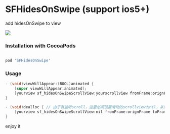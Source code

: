 # SFHidesOnSwipe (support ios5+)
add hidesOnSwipe to view

![](https://github.com/sofach/SFHidesOnSwipe/raw/master/demo.gif)

### Installation with CocoaPods

```ruby

pod 'SFHidesOnSwipe'

```


### Usage
```objective-c
- (void)viewWillAppear:(BOOL)animated {
    [super viewWillAppear:animated];
    [yourview sf_hidesOnSwipeScrollView:yourscrollview fromFrame:orignFrame toFrame:finalFrame];
}

- (void)dealloc { // 由于有监听scroll，这里必须设置滑动的scrollview为nil，从而取消监听
    [yourview sf_hidesOnSwipeScrollView:nil fromFrame:orignFrame toFrame:finalFrame];
}
```

enjoy it
